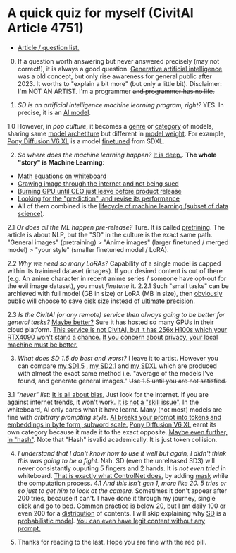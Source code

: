 # A quick quiz for myself (CivitAI Article 4751) # 

- [Article / question list.](https://civitai.com/articles/4751/stable-diffusion-artificial-intelligence-stupid-questions)

0. If a question worth answering but never answered precisely (may not correct!), it is always a good question. [Generative artificial intelligence](https://en.wikipedia.org/wiki/Generative_artificial_intelligence) was a old concept, but only rise awareness for general public after 2023. It worths to "explain a bit more" (but only a little bit). Disclaimer: I'm NOT AN ARTIST. I'm a programmer ~~and programmer has no life.~~

1. *SD is an artificial intelligence machine learning program, right?* YES. In precise, it is an [AI model](https://www.ibm.com/topics/ai-model).

1.0 However, in *pop culture*, it becomes a [genre](https://en.wikipedia.org/wiki/Genre) or [category](https://www.dictionary.com/browse/category) of models, sharing same [model archetiture](https://www.hopsworks.ai/dictionary/model-architecture) but different in [model weight](https://machine-learning.paperspace.com/wiki/weights-and-biases). For example, [Pony Diffusion V6 XL](https://civitai.com/models/257749?modelVersionId=290640) is a model [finetuned](https://en.wikipedia.org/wiki/Fine-tuning_(deep_learning)) from SDXL. 

2. *So where does the machine learning happen?* [It is deep.](https://www.coursera.org/articles/data-science-vs-machine-learning). **The whole "story" is Machine Learning**:
- [Math equations on whiteboard](https://arxiv.org/abs/2307.01952)
- [Crawing image through the internet and not being sued](https://laion.ai/)
- [Burning GPU until CEO just leave before product release](https://www.theregister.com/2024/04/03/stability_ai_bills/)
- [Looking for the "prediction", and revise its performance](https://decrypt.co/150575/greg-rutkowski-removed-from-stable-diffusion-but-brought-back-by-ai-artists)
- All of them combined is the [lifecycle of machine learning (subset of data science)](https://www.institutedata.com/blog/5-steps-in-data-science-lifecycle/).

2.1 *Or does all the ML happen pre-release?* Ture. It is called [pretrining](https://aiml.com/what-do-you-mean-by-pretraining-finetuning-and-transfer-learning-in-the-context-of-machine-learning-or-language-modeling/). The article is about NLP, but the "SD" in the culture is the exact same path. "General images" (pretraining) > "Anime images" (larger finetuned / merged model) > "your style" (smaller finetuned model / LoRA).

2.2 *Why we need so many LoRAs?* Capability of a single model is capped within its trainined dataset (images). If your desired content is out of there (e.g. An anime character in recent anime series / someone have opt-out for the evil image dataset), you must *finetune* it. 
2.2.1 Such "small tasks" can be archieved with full model (GB in size) or LoRA (MB in size), then [obviously](https://www.quora.com/What-does-clearly-obviously-mean-in-a-mathematical-proof) public will choose to save disk size instead of [ultimate precision](https://huggingface.co/waifu-diffusion/wd40).

2.3 *Is the CivitAI (or any remote) service then always going to be better for general tasks?* [Maybe better?](https://tracxn.com/d/companies/civitai/__lPqZEx0Rc2Ctj30Dl5dV1LSbSanCD2VpFL_MkcCggDs) Sure it has hosted so many GPUs in their cloud platform. [This service is not CivitAI, but it has 256x H100s which your RTX4090 won't stand a chance.](https://blog.novelai.net/anlatan-acquires-hgx-h100-cluster-4b7a2e6a631e) [If you concern about privacy, your local machine must be better.](https://www.siliconera.com/dlsite-credit-card-usage-temporarily-suspended/)

3. *What does SD 1.5 do best and worst?* I leave it to artist. However you can compare [my SD1.5](https://civitai.com/models/155604/astolfomix) , [my SD2.1](https://civitai.com/models/255754/astolfomix-sd2) and [my SDXL](https://civitai.com/models/309514/astolfomix-xl) which are produced with almost the exact same method i.e. "average of the models I've found, and generate general images." ~~Use 1.5 until you are not satisfied.~~

3.1 *"never" list*: [It is all about bias.](https://www.ibm.com/topics/ai-bias) Just look for the internet. If you are against internet trends, it won't work. [It is not a "skill issue".](https://www.washingtonpost.com/technology/interactive/2023/ai-generated-images-bias-racism-sexism-stereotypes/) In the whiteboard, AI only cares what it have learnt. Many (not most) models are fine with *arbitrary prompting style.* [AI breaks your prompt into tokens and embeddings in byte form, subword scale.](https://huggingface.co/docs/transformers/tokenizer_summary) [Pony Diffusion V6 XL](https://civitai.com/models/257749?modelVersionId=290640) earnt its own category because it made it to the exact opposite. [Maybe even further, in "hash"](https://rentry.org/ponyxl_loras_n_stuff#reverse-engineered-hashed-tokens). Note that "Hash" isvalid academically. It is just token collision.

4. *I understand that I don't know how to use it well but again, I didn't think this was going to be a fight.* Nah. SD (even the unreleased SD3) will never consistantly ouputing 5 fingers and 2 hands. It is *not even tried* in whiteboard. [That is exactly what ControlNet does](https://arxiv.org/abs/2302.05543), by adding [mask](https://onceuponanalgorithm.org/guide-stable-diffusion-inpaint-masked-content-options-explained/) while the computation process. 
4.1 *And this isn't gen 1, more like 20. 5 tries or so just to get him to look at the camera.* Sometimes it don't appear after 200 tries, because it can't. I have done it through my journey, single click and go to bed. Common practice is below 20, but I am daily 100 or even 200 for a [distribution](https://en.wikipedia.org/wiki/Probability_distribution) of contents. I will skip explaining why [SD](https://github.com/CompVis/stable-diffusion/blob/main/ldm/models/diffusion/ddpm.py) is a [probabilistic model](https://arxiv.org/abs/2006.11239). [You can even have legit content without any prompt.](https://github.com/6DammK9/nai-anime-pure-negative-prompt)

0. Thanks for reading to the last. Hope you are fine with the red pill.